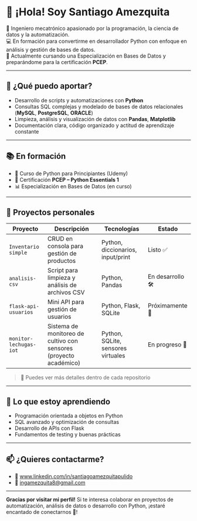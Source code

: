 # 👋 ¡Hola! Soy Santiago Amezquita

🎯 Ingeniero mecatrónico apasionado por la programación, la ciencia de datos y la automatización.  
💻 En formación para convertirme en desarrollador Python con enfoque en análisis y gestión de bases de datos.  
🚀 Actualmente cursando una Especialización en Bases de Datos y preparándome para la certificación **PCEP**.

---

## 💼 ¿Qué puedo aportar?
- Desarrollo de scripts y automatizaciones con **Python**
- Consultas SQL complejas y modelado de bases de datos relacionales (**MySQL**, **PostgreSQL**, **ORACLE**)
- Limpieza, análisis y visualización de datos con **Pandas**, **Matplotlib**
- Documentación clara, código organizado y actitud de aprendizaje constante

---

## 📚 En formación
- 📘 Curso de Python para Principiantes (Udemy)
- 🧠 Certificación **PCEP – Python Essentials 1**
- 📊 Especialización en Bases de Datos (en curso)

---

## 🔨 Proyectos personales

| Proyecto | Descripción | Tecnologías | Estado |
|---------|-------------|-------------|--------|
| `Inventario simple` | CRUD en consola para gestión de productos | Python, diccionarios, input/print |Listo ✅  |
| `analisis-csv` | Script para limpieza y análisis de archivos CSV | Python, Pandas | En desarrollo 🛠️ |
| `flask-api-usuarios` | Mini API para gestión de usuarios | Python, Flask, SQLite | Próximamente 🚧 |
| `monitor-lechugas-iot` | Sistema de monitoreo de cultivo con sensores (proyecto académico) | Python, SQLite, sensores virtuales | En progreso 🌱 |

> 📁 Puedes ver más detalles dentro de cada repositorio

---

## 🧠 Lo que estoy aprendiendo
- Programación orientada a objetos en Python
- SQL avanzado y optimización de consultas
- Desarrollo de APIs con Flask
- Fundamentos de testing y buenas prácticas

---

## 📫 ¿Quieres contactarme?

- 💼 www.linkedin.com/in/santiagoamezquitapulido
- 📧 ingamezquita8@gmail.com


---

**Gracias por visitar mi perfil!** Si te interesa colaborar en proyectos de automatización, análisis de datos o desarrollo con Python, ¡estaré encantado de conectarnos 🙌!


